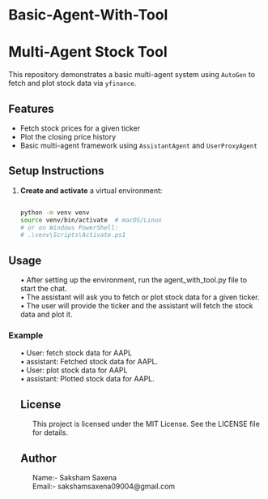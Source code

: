 # Basic-Agent-With-Tool

# Multi-Agent Stock Tool

This repository demonstrates a basic multi-agent system using `AutoGen` to fetch and plot stock data via `yfinance`.

## Features

- Fetch stock prices for a given ticker
- Plot the closing price history
- Basic multi-agent framework using `AssistantAgent` and `UserProxyAgent`

## Setup Instructions

1. **Create and activate** a virtual environment:
   ```bash

   python -m venv venv
   source venv/bin/activate  # macOS/Linux
   # or on Windows PowerShell:
   # .\venv\Scripts\Activate.ps1


## Usage
<ul dir="auto">
• After setting up the environment, run the agent_with_tool.py file to start the chat.<br>
• The assistant will ask you to fetch or plot stock data for a given ticker.<br>
• The user will provide the ticker and the assistant will fetch the stock data and plot it.<br>
</ul>

### Example
<ul dir="auto">
• User: fetch stock data for AAPL<br>
• assistant: Fetched stock data for AAPL.<br>
• User: plot stock data for AAPL<br>
• assistant: Plotted stock data for AAPL.

## License
<ul dir="auto">
This project is licensed under the MIT License. See the LICENSE file for details.
</ul>

## Author
<ul dir="auto">
Name:- Saksham Saxena<br>
Email:- sakshamsaxena09004@gmail.com
</ul>